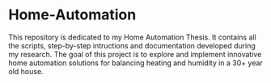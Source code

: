 # Home-Automation
This repository is dedicated to my Home Automation Thesis. It contains all the scripts, step-by-step intructions and documentation developed during my research. The goal of this project is to explore and implement innovative home automation solutions for balancing heating and humidity in a 30+ year old house.

